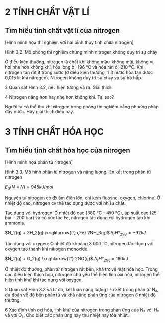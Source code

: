 # 2 TÍNH CHẤT VẬT LÍ

## Tìm hiểu tính chất vật lí của nitrogen

[Hình minh họa thí nghiệm với hai bình thủy tinh chứa nitrogen]

Hình 3.2. Mô phỏng thí nghiệm chứng minh nitrogen không duy trì sự cháy

Ở điều kiện thường, nitrogen là chất khí không màu, không mùi, không vị, hơi nhẹ hơn không khí, hóa lỏng ở -196 °C và hóa rắn ở -210 °C. Khí nitrogen tan rất ít trong nước (ở điều kiện thường, 1 lít nước hòa tan được 0,015 lít khí nitrogen). Nitrogen không duy trì sự cháy và sự hô hấp.

3 Quan sát Hình 3.2, nêu hiện tượng và ra. Giải thích.

4 Nitrogen nặng hơn hay nhẹ hơn không khí. Tại sao?

Người ta có thể thu khí nitrogen trong phòng thí nghiệm bằng phương pháp đẩy nước. Hãy giải thích điều này.

# 3 TÍNH CHẤT HÓA HỌC

## Tìm hiểu tính chất hóa học của nitrogen

[Hình minh họa phân tử nitrogen]

Hình 3.3. Mô hình phân tử nitrogen và năng lượng liên kết trong phân tử nitrogen

$E_0(N≡N) = 945 kJ/mol$

Nguyên tử nitrogen có độ âm điện lớn, chỉ kém fluorine, oxygen, chlorine.
Ở nhiệt độ cao, nitrogen có thể tác dụng được với nhiều chất.

Tác dụng với hydrogen:
Ở nhiệt độ cao (380 °C - 450 °C), áp suất cao (25 bar - 200 bar) và có xúc tác Fe, nitrogen tác dụng với hydrogen tạo khí ammonia.

$N_2(g) + 3H_2(g) \xrightarrow{t°,p,Fe} 2NH_3(g)$     $∆_rH°_{298} = -92 kJ$

Tác dụng với oxygen:
Ở nhiệt độ khoảng 3 000 °C, nitrogen tác dụng với oxygen tạo thành khí nitrogen monoxide.

$N_2(g) + O_2(g) \xrightarrow{t°} 2NO(g)$     $∆_rH°_{298} = 180 kJ$

Ở nhiệt độ thường, phân tử nitrogen rất bền, khá trơ về mặt hóa học. Trong các điều kiện thích hợp, nitrogen chủ yếu thể hiện tính oxi hóa, nitrogen thể hiện tính khử khi tác dụng với oxygen.

5 Quan sát Hình 3.3 và từ đó, kết luận năng lượng liên kết trong phân tử N₂, dự đoán về độ bền phân tử và khả năng phản ứng của nitrogen ở nhiệt độ thường.

6 Xác định tính oxi hóa, tính khử của nitrogen trong phản ứng của N₂ với H₂ và với O₂. Cho biết các phản ứng này thu nhiệt hay tỏa nhiệt.